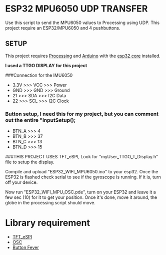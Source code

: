 # ESP32 MPU6050 UDP TRANSFER
Use this script to send the MPU6050 values to Processing using UDP. 
This project require an ESP32/MPU6050 and 4 pushbuttons.

## SETUP

This project requires [Processing](https://processing.org/) and [Arduino](https://arduino.cc) with the [esp32 core](https://github.com/espressif/arduino-esp32) installed.

**I used a TTGO DISPLAY for this project**
  
###Connection for the IMU6050
 
 * 3.3V  >>>    VCC     >>>      Power
 * GND   >>>    GND     >>>      Ground
 * 21    >>>    SDA     >>>      I2C Data
 * 22    >>>    SCL     >>>      I2C Clock

### Button setup, I need this for my project, but you can comment out the entire "inputSetup();
 
 * BTN_A >>>    4
 * BTN_B >>>    37
 * BTN_C >>>    13
 * BTN_D >>>    15


###THIS PROJECT USES TFT_eSPI, Look for "myUser_TTGO_T_Display.h" file to setup the display.

Compile and upload "ESP32_WIFI_MPU6050.ino" to your esp32. Once the ESP32 is flashed check serial to see if the gyroscope is running. If it is, turn off your device.

Now run "ESP32_WIFI_MPU_OSC.pde", turn on your ESP32 and leave it a few sec (10) for it to get your position. Once it's done, move it around, the globe in the processing script should move.

# Library requirement

* [TFT_eSPI](https://github.com/Bodmer/TFT_eSPI )
* [OSC](https://github.com/CNMAT/OSC)
* [Button Fever](https://github.com/mickey9801/ButtonFever)
